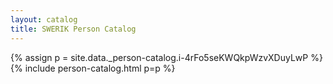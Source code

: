 ```yaml
---
layout: catalog
title: SWERIK Person Catalog
---
```

{% assign p = site.data._person-catalog.i-4rFo5seKWQkpWzvXDuyLwP %}
{% include person-catalog.html p=p %}

